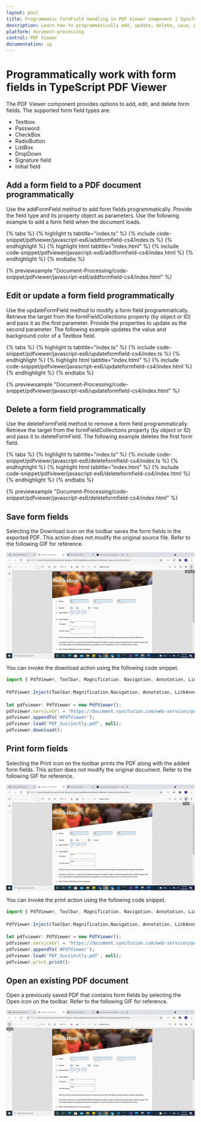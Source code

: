 ```yaml
---
layout: post
title: Programmatic FormField Handling in PDF Viewer component | Syncfusion
description: Learn how to programmatically add, update, delete, save, print, and manage form fields in the Syncfusion TypeScript PDF Viewer component.
platform: document-processing
control: PDF Viewer
documentation: ug
---
```


# Programmatically work with form fields in TypeScript PDF Viewer

The PDF Viewer component provides options to add, edit, and delete form fields. The supported form field types are:

- Textbox
- Password
- CheckBox
- RadioButton
- ListBox
- DropDown
- Signature field
- Initial field

## Add a form field to a PDF document programmatically

Use the addFormField method to add form fields programmatically. Provide the field type and its property object as parameters. Use the following example to add a form field when the document loads.

{% tabs %}
{% highlight ts tabtitle="index.ts" %}
{% include code-snippet/pdfviewer/javascript-es6/addformfield-cs4/index.ts %}
{% endhighlight %}
{% highlight html tabtitle="index.html" %}
{% include code-snippet/pdfviewer/javascript-es6/addformfield-cs4/index.html %}
{% endhighlight %}
{% endtabs %}

{% previewsample "Document-Processing/code-snippet/pdfviewer/javascript-es6/addformfield-cs4/index.html" %}

## Edit or update a form field programmatically

Use the updateFormField method to modify a form field programmatically. Retrieve the target from the formFieldCollections property (by object or ID) and pass it as the first parameter. Provide the properties to update as the second parameter. The following example updates the value and background color of a Textbox field.

{% tabs %}
{% highlight ts tabtitle="index.ts" %}
{% include code-snippet/pdfviewer/javascript-es6/updateformfield-cs4/index.ts %}
{% endhighlight %}
{% highlight html tabtitle="index.html" %}
{% include code-snippet/pdfviewer/javascript-es6/updateformfield-cs4/index.html %}
{% endhighlight %}
{% endtabs %}

{% previewsample "Document-Processing/code-snippet/pdfviewer/javascript-es6/updateformfield-cs4/index.html" %}

## Delete a form field programmatically

Use the deleteFormField method to remove a form field programmatically. Retrieve the target from the formFieldCollections property (by object or ID) and pass it to deleteFormField. The following example deletes the first form field.

{% tabs %}
{% highlight ts tabtitle="index.ts" %}
{% include code-snippet/pdfviewer/javascript-es6/deleteformfield-cs4/index.ts %}
{% endhighlight %}
{% highlight html tabtitle="index.html" %}
{% include code-snippet/pdfviewer/javascript-es6/deleteformfield-cs4/index.html %}
{% endhighlight %}
{% endtabs %}

{% previewsample "Document-Processing/code-snippet/pdfviewer/javascript-es6/deleteformfield-cs4/index.html" %}

## Save form fields

Selecting the Download icon on the toolbar saves the form fields in the exported PDF. This action does not modify the original source file. Refer to the following GIF for reference.

![Save form fields from the PDF Viewer](../images/saveformfield.gif)

You can invoke the download action using the following code snippet.

```ts
import { PdfViewer, Toolbar, Magnification, Navigation, Annotation, LinkAnnotation,ThumbnailView,BookmarkView, TextSelection} from '@syncfusion/ej2-pdfviewer';

PdfViewer.Inject(Toolbar,Magnification,Navigation, Annotation, LinkAnnotation,ThumbnailView,BookmarkView, TextSelection);

let pdfviewer: PdfViewer = new PdfViewer();
pdfviewer.serviceUrl = 'https://document.syncfusion.com/web-services/pdf-viewer/api/pdfviewer/';
pdfviewer.appendTo('#PdfViewer');
pdfviewer.load('PDF_Succinctly.pdf', null);
pdfviewer.download();

```

## Print form fields

Selecting the Print icon on the toolbar prints the PDF along with the added form fields. This action does not modify the original document. Refer to the following GIF for reference.

![Print the PDF with form fields](../images/printformfield.gif)

You can invoke the print action using the following code snippet.

```ts
import { PdfViewer, Toolbar, Magnification, Navigation, Annotation, LinkAnnotation,ThumbnailView,BookmarkView, TextSelection} from '@syncfusion/ej2-pdfviewer';

PdfViewer.Inject(Toolbar,Magnification,Navigation, Annotation, LinkAnnotation,ThumbnailView,BookmarkView, TextSelection);

let pdfviewer: PdfViewer = new PdfViewer();
pdfviewer.serviceUrl = 'https://document.syncfusion.com/web-services/pdf-viewer/api/pdfviewer/';
pdfviewer.appendTo('#PdfViewer');
pdfviewer.load('PDF_Succinctly.pdf', null);
pdfviewer.print.print();

```

## Open an existing PDF document

Open a previously saved PDF that contains form fields by selecting the Open icon on the toolbar. Refer to the following GIF for reference.

![Open a PDF with existing form fields](../images/openexistingpdf.gif)
